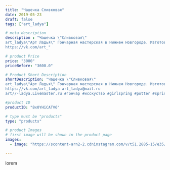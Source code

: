 ```yaml
---
title: "Чашечка Сливковая"
date: 2019-05-23
draft: false
tags: ["art_ladya"]

# meta description
description : "Чашечка \"Сливковая\" 
art_ladya\"Арт Ладья\" Гончарная мастерская в Нижнем Новгороде. Изготовление керамики и мастер//-классы по обучению. 
https://vk.com/art_"

# product Price
price: "3000"
priceBefore: "3600.0"

# Product Short Description
shortDescription: "Чашечка \"Сливковая\" 
art_ladya\"Арт Ладья\" Гончарная мастерская в Нижнем Новгороде. Изготовление керамики и мастер//-классы по обучению. 
https://vk.com/art_ladya art_ladya@mail.ru 
art//-ladya.Livemaster.ru #гончар #исскуство #girlspring #potter #spring #керамикаручнаяработа #гончарнаямастерская #трава #handmade #посудаизглины #керамика #гончарнаяпосуда #эксклюзивнаякерамика #dishes #decor #ceramicar #лето #claygoods #tankard #earthenware #ceramic #design #кружка #чашечки #restaurant #ceramicart #сливковая #clay #лето #авторскаякерамика"

#product ID
productID: "Bx0YHiCATV6"

# type must be "products"
type: "products"

# product Images
# first image will be shown in the product page
images:
  - image: "https://scontent-arn2-2.cdninstagram.com/v/t51.2885-15/e35/60184841_441617896616736_5894183431441356473_n.jpg?se=7&tp=1&_nc_ht=scontent-arn2-2.cdninstagram.com&_nc_cat=100&_nc_ohc=AJlkaGuw7jEAX9lifQB&ccb=7-4&oh=d09252017ee23e78521050007f352735&oe=60848BDA&_nc_sid=86f79a&ig_cache_key=MjA1MDM2OTgwMTA1Mzg3NzYyNg%3D%3D.2-ccb7-4"

---
```

lorem
